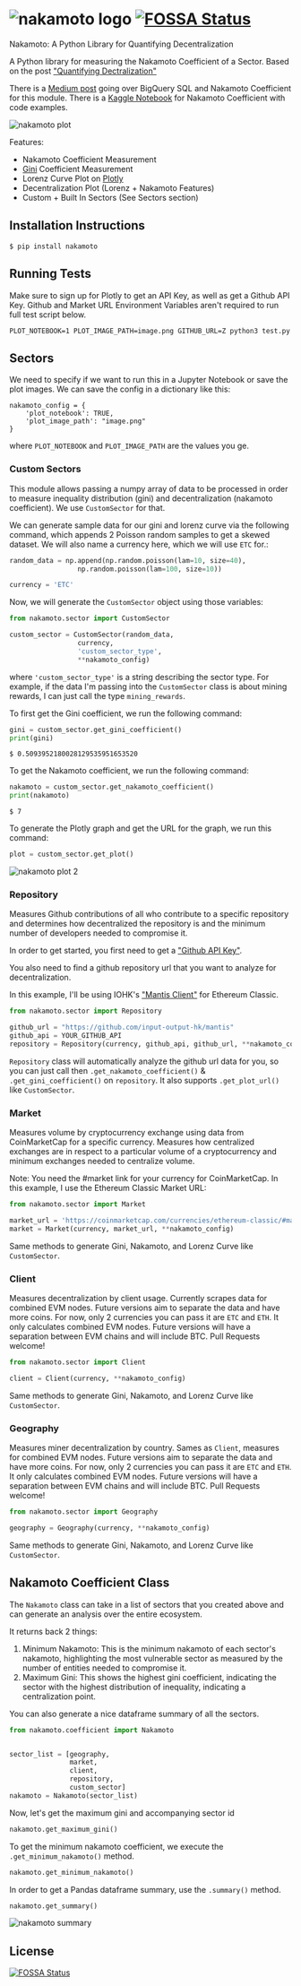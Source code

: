 # ![nakamoto logo](https://s3.amazonaws.com/occupied-mars/crypto/logo.png) [![FOSSA Status](https://app.fossa.io/api/projects/git%2Bgithub.com%2FYazzyYaz%2Fnakamoto-coefficient.svg?type=shield)](https://app.fossa.io/projects/git%2Bgithub.com%2FYazzyYaz%2Fnakamoto-coefficient?ref=badge_shield)
Nakamoto: A Python Library for Quantifying Decentralization

A Python library for measuring the Nakamoto Coefficient of a Sector.
Based on the post ["Quantifying Dectralization"](https://news.earn.com/quantifying-decentralization-e39db233c28e?gi=26ec1a01794a)

There is a [Medium post](https://medium.com/ethereum-classic/analyzing-ethereum-classic-with-google-bigquery-df55822ec6a6) going over BigQuery SQL and Nakamoto Coefficient for this module.
There is a [Kaggle Notebook](https://www.kaggle.com/yazanator/nakamoto-coefficient-of-etc-with-google-bigquery) for Nakamoto Coefficient with code examples.

![nakamoto plot](https://s3.amazonaws.com/occupied-mars/crypto/plot.png)

Features:
- Nakamoto Coefficient Measurement
- [Gini](https://www.investopedia.com/terms/g/gini-index.asp) Coefficient Measurement
- Lorenz Curve Plot on [Plotly](https://plot.ly/)
- Decentralization Plot (Lorenz + Nakamoto Features)
- Custom + Built In Sectors (See Sectors section)

## Installation Instructions

```
$ pip install nakamoto
```

## Running Tests

Make sure to sign up for Plotly to get an API Key, as well as get a Github API Key.
Github and Market URL Environment Variables aren't required to run full test script below.

```
PLOT_NOTEBOOK=1 PLOT_IMAGE_PATH=image.png GITHUB_URL=Z python3 test.py
```

## Sectors

We need to specify if we want to run this in a Jupyter Notebook or save the plot images.
We can save the config in a dictionary like this:
```
nakamoto_config = {
    'plot_notebook': TRUE,
    'plot_image_path': "image.png"
}
```
where `PLOT_NOTEBOOK` and `PLOT_IMAGE_PATH` are the values you ge.

### Custom Sectors
This module allows passing a numpy array of data to be processed in order to measure inequality distribution (gini) and decentralization
(nakamoto coefficient). We use `CustomSector` for that. 

We can generate sample data for our gini and lorenz curve via the following command, which appends 2 Poisson random samples to 
get a skewed dataset. We will also name a currency here, which we will use `ETC` for.:
```python
random_data = np.append(np.random.poisson(lam=10, size=40), 
                 np.random.poisson(lam=100, size=10))

currency = 'ETC'
```

Now, we will generate the `CustomSector` object using those variables:

```python
from nakamoto.sector import CustomSector

custom_sector = CustomSector(random_data, 
                 currency, 
                 'custom_sector_type',
                 **nakamoto_config)
```
where `'custom_sector_type'` is a string describing the sector type. For example, if the data I'm passing into the `CustomSector`
class is about mining rewards, I can just call the type `mining_rewards`.

To first get the Gini coefficient, we run the following command:

```python
gini = custom_sector.get_gini_coefficient()
print(gini)
```

```shell
$ 0.5093952180028129535951653520 
```

To get the Nakamoto coefficient, we run the following command:

```python
nakamoto = custom_sector.get_nakamoto_coefficient()
print(nakamoto)
```
```shell
$ 7
```

To generate the Plotly graph and get the URL for the graph, we run this command:
```python
plot = custom_sector.get_plot()
```
![nakamoto plot 2](https://s3.amazonaws.com/occupied-mars/crypto/plot2.png)

### Repository
Measures Github contributions of all who contribute to a specific repository and determines
how decentralized the repository is and the minimum number of developers needed to compromise it.

In order to get started, you first need to get a ["Github API Key"](https://help.github.com/articles/creating-a-personal-access-token-for-the-command-line/).

You also need to find a github repository url that you want to analyze for decentralization.

In this example, I'll be using IOHK's ["Mantis Client"](https://github.com/input-output-hk/mantis) for Ethereum Classic.

```python
from nakamoto.sector import Repository

github_url = "https://github.com/input-output-hk/mantis"
github_api = YOUR_GITHUB_API
repository = Repository(currency, github_api, github_url, **nakamoto_config)
```

`Repository` class will automatically analyze the github url data for you, so you can just call then `.get_nakamoto_coefficient()`
& `.get_gini_coefficient()` on `repository`. It also supports `.get_plot_url()` like `CustomSector`.


### Market
Measures volume by cryptocurrency exchange using data from CoinMarketCap for a specific currency.
Measures how centralized exchanges are in respect to a particular volume of a cryptocurrency and 
minimum exchanges needed to centralize volume.

Note: You need the #market link for your currency for CoinMarketCap. In this example, I use the Ethereum Classic Market URL:

```python
from nakamoto.sector import Market

market_url = 'https://coinmarketcap.com/currencies/ethereum-classic/#markets'
market = Market(currency, market_url, **nakamoto_config)
```

Same methods to generate Gini, Nakamoto, and Lorenz Curve like `CustomSector`.


### Client 
Measures decentralization by client usage. Currently scrapes data for combined EVM nodes. Future versions aim to separate the data 
and have more coins. For now, only 2 currencies you can pass it are `ETC` and `ETH`. It only calculates combined EVM nodes.
Future versions will have a separation between EVM chains and will include BTC. Pull Requests welcome!

```python
from nakamoto.sector import Client

client = Client(currency, **nakamoto_config)
```

Same methods to generate Gini, Nakamoto, and Lorenz Curve like `CustomSector`.


### Geography
Measures miner decentralization by country. Sames as `Client`, measures for combined EVM nodes. Future versions aim to separate 
the data and have more coins. For now, only 2 currencies you can pass it are `ETC` and `ETH`. It only calculates combined EVM nodes.
Future versions will have a separation between EVM chains and will include BTC. Pull Requests welcome!

```python
from nakamoto.sector import Geography

geography = Geography(currency, **nakamoto_config)
```

Same methods to generate Gini, Nakamoto, and Lorenz Curve like `CustomSector`.


## Nakamoto Coefficient Class

The `Nakamoto` class can take in a list of sectors that you created above and can generate an analysis
over the entire ecosystem. 

It returns back 2 things:
1. Minimum Nakamoto: This is the minimum nakamoto of each sector's nakamoto, highlighting the most vulnerable sector as measured by
the number of entities needed to compromise it.
2. Maximum Gini: This shows the highest gini coefficient, indicating the sector with the highest distribution of inequality, indicating a centralization point.

You can also generate a nice dataframe summary of all the sectors.

```python
from nakamoto.coefficient import Nakamoto


sector_list = [geography, 
               market, 
               client, 
               repository, 
               custom_sector]
nakamoto = Nakamoto(sector_list)
```

Now, let's get the maximum gini and accompanying sector id
```python
nakamoto.get_maximum_gini()
```

To get the minimum nakamoto coefficient, we execute the `.get_minimum_nakamoto()` method.
```python
nakamoto.get_minimum_nakamoto()
```

In order to get a Pandas dataframe summary, use the `.summary()` method.
```python
nakamoto.get_summary()
```

![nakamoto summary](https://s3.amazonaws.com/occupied-mars/crypto/summary.png)


## License
[![FOSSA Status](https://app.fossa.io/api/projects/git%2Bgithub.com%2FYazzyYaz%2Fnakamoto-coefficient.svg?type=large)](https://app.fossa.io/projects/git%2Bgithub.com%2FYazzyYaz%2Fnakamoto-coefficient?ref=badge_large)